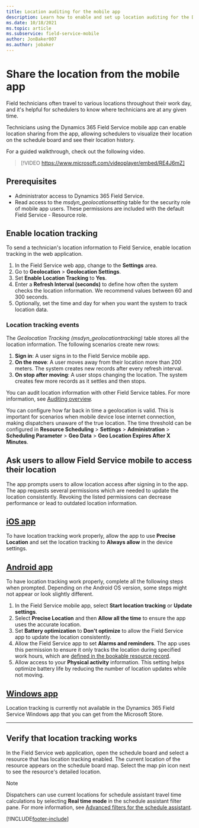 ```yaml
---
title: Location auditing for the mobile app
description: Learn how to enable and set up location auditing for the Dynamics 365 Field Service mobile app.
ms.date: 10/18/2021
ms.topic: article
ms.subservice: field-service-mobile
author: JonBaker007
ms.author: jobaker
---
```


# Share the location from the mobile app

Field technicians often travel to various locations throughout their work day, and it's helpful for schedulers to know where technicians are at any given time.

Technicians using the Dynamics 365 Field Service mobile app can enable location sharing from the app, allowing schedulers to visualize their location on the schedule board and see their location history.

For a guided walkthrough, check out the following video.

> [!VIDEO https://www.microsoft.com/videoplayer/embed/RE4J6mZ]

## Prerequisites

- Administrator access to Dynamics 365 Field Service.
- Read access to the *msdyn_geolocationsetting* table for the security role of mobile app users. These permissions are included with the default Field Service - Resource role.

## Enable location tracking

To send a technician's location information to Field Service, enable location tracking in the web application.

1. In the Field Service web app, change to the **Settings** area.
1. Go to **Geolocation** > **Geolocation Settings**.
1. Set **Enable Location Tracking**  to **Yes**.
1. Enter a **Refresh Interval (seconds)** to define how often the system checks the location information. We recommend values between 60 and 300 seconds.
1. Optionally, set the time and day for when you want the system to track location data.

### Location tracking events

The *Geolocation Tracking (msdyn_geolocationtracking)* table stores all the location information. The following scenarios create new rows:

1. **Sign in**: A user signs in to the Field Service mobile app.
1. **On the move**: A user moves away from their location more than 200 meters. The system creates new records after every refresh interval.
1. **On stop after moving**: A user stops changing the location. The system creates few more records as it settles and then stops.

You can audit location information with other Field Service tables. For more information, see [Auditing overview](/power-platform/admin/audit-data-user-activity).

You can configure how far back in time a geolocation is valid. This is important for scenarios when mobile device lose internet connection, making dispatchers unaware of the true location. The time threshold can be configured in **Resource Scheduling** > **Settings** > **Administration** > **Scheduling Parameter** > **Geo Data** > **Geo Location Expires After X Minutes**.

## Ask users to allow Field Service mobile to access their location

The app prompts users to allow location access after signing in to the app. The app requests several permissions which are needed to update the location consistently. Revoking the listed permissions can decrease performance or lead to outdated location information.

## [iOS app](#tab/iOS)

To have location tracking work properly, allow the app to use **Precise Location** and set the location tracking to **Always allow** in the device settings.

## [Android app](#tab/Android)

To have location tracking work properly, complete all the following steps when prompted. Depending on rhe Android OS version, some steps might not appear or look slightly different.

1. In the Field Service mobile app, select **Start location tracking** or **Update settings**.
1. Select **Precise Location** and then **Allow all the time** to ensure the app uses the accurate location.
1. Set **Battery optimization** to **Don't optimize** to allow the Field Service app to update the location consistently.
1. Allow the Field Service app to set **Alarms and reminders**. The app uses this permission to ensure it only tracks the location during specified work hours, which are [defined in the bookable resource record](../set-up-bookable-resources.md#add-work-hours).
1. Allow access to your **Physical activity** information. This setting helps optimize battery life by reducing the number of location updates while not moving.

## [Windows app](#tab/Windows)

Location tracking is currently not available in the Dynamics 365 Field Service Windows app that you can get from the Microsoft Store.

---

## Verify that location tracking works

In the Field Service web application, open the schedule board and select a resource that has location tracking enabled. The current location of the resource appears on the schedule board map. Select the map pin icon next to see the resource's detailed location.

> [!NOTE]
> Dispatchers can use current locations for schedule assistant travel time calculations by selecting **Real time mode** in the schedule assistant filter pane. For more information, see [Advanced filters for the schedule assistant](../schedule-assistant-advanced-filters.md).

[!INCLUDE[footer-include](../../includes/footer-banner.md)]

